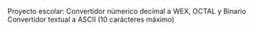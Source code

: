 Proyecto escolar:
Convertidor númerico decimal a WEX, OCTAL y Binario
Convertidor textual a ASCII (10 carácteres máximo)
